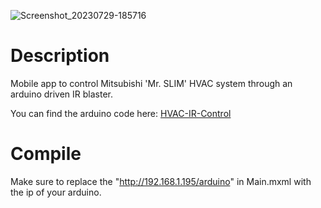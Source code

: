 ![Screenshot_20230729-185716](https://github.com/JonathanPaquinLafleur/HVAC-Remote/assets/1084857/d9782c91-cd4a-414f-a2ba-86a100ad5a42)

# Description
Mobile app to control Mitsubishi 'Mr. SLIM' HVAC system through an arduino driven IR blaster.

You can find the arduino code here:
[HVAC-IR-Control](https://github.com/JonathanPaquinLafleur/HVAC-IR-Control)

# Compile
Make sure to replace the "http://192.168.1.195/arduino" in Main.mxml with the ip of your arduino.
